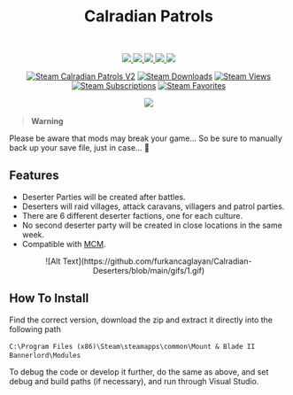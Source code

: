 <h1 align="center">Calradian Patrols</h1>
<br>

<p align="center">
        <a href="https://www.nexusmods.com/mountandblade2bannerlord/mods/3536" alt="NexusMods Calradian-Patrols-V2">
    <img src="https://img.shields.io/badge/NexusMods-Calradian%20Patrols%20V2.svg" />
  </a>
  <a href="https://www.nexusmods.com/mountandblade2bannerlord/mods/3536" alt="NexusMods Calradian-Patrols-V2">
    <img src="https://img.shields.io/endpoint?url=https%3A%2F%2Fnexusmods-version-pzk4e0ejol6j.runkit.sh%3FgameId%3Dmountandblade2bannerlord%26modId%3D3536" />
  </a>
  <a href="https://www.nexusmods.com/mountandblade2bannerlord/mods/3536" alt="NexusMods Calradian-Patrols-V2">
    <img src="https://img.shields.io/endpoint?url=https%3A%2F%2Fnexusmods-downloads-ayuqql60xfxb.runkit.sh%2F%3Ftype%3Dunique%26gameId%3D3174%26modId%3D3536" />
  </a>
  <a href="https://www.nexusmods.com/mountandblade2bannerlord/mods/3536" alt="NexusMods Calradian-Patrols-V2">
    <img src="https://img.shields.io/endpoint?url=https%3A%2F%2Fnexusmods-downloads-ayuqql60xfxb.runkit.sh%2F%3Ftype%3Dtotal%26gameId%3D3174%26modId%3D3536" />
  </a>
  <a href="https://www.nexusmods.com/mountandblade2bannerlord/mods/3536" alt="NexusMods Calradian-Patrols-V2">
    <img src="https://img.shields.io/endpoint?url=https%3A%2F%2Fnexusmods-downloads-ayuqql60xfxb.runkit.sh%2F%3Ftype%3Dviews%26gameId%3D3174%26modId%3D3536" />
  </a>
</p>

<p align="center">
  <a href="https://steamcommunity.com/sharedfiles/filedetails/?id=2859407083"><img alt="Steam Calradian Patrols V2" src="https://img.shields.io/badge/Steam-Calradian%20Patrols%20V2-blue.svg" /></a>
  <a href="https://steamcommunity.com/sharedfiles/filedetails/?id=2859407083"><img alt="Steam Downloads" src="https://img.shields.io/steam/downloads/2859407083?label=Downloads&color=blue"></a>
  <a href="https://steamcommunity.com/sharedfiles/filedetails/?id=2859407083"><img alt="Steam Views" src="https://img.shields.io/steam/views/2859407083?label=Views&color=blue"></a>
  <a href="https://steamcommunity.com/sharedfiles/filedetails/?id=2859407083"><img alt="Steam Subscriptions" src="https://img.shields.io/steam/subscriptions/2859407083?label=Subscriptions&color=blue"></a>
  <a href="https://steamcommunity.com/sharedfiles/filedetails/?id=2859407083"><img alt="Steam Favorites" src="https://img.shields.io/steam/favorites/2859407083?label=Favorites&color=blue"></a>
</p>

<p align="center">
    <kbd>
        <img src="https://staticdelivery.nexusmods.com/mods/3174/images/headers/5829_1692265681.jpg" width="800">
    </kbd>
</p>




> **Warning**

Please be aware that mods may break your game... So be sure to manually back up your save file, just in case... :ghost:

## Features

- Deserter Parties will be created after battles.
- Deserters will raid villages, attack caravans, villagers and patrol parties.
- There are 6 different deserter factions, one for each culture.
- No second deserter party will be created in close locations in the same week.
- Compatible with [MCM](https://www.nexusmods.com/mountandblade2bannerlord/mods/612).


<p align="center">
    ![Alt Text](https://github.com/furkancaglayan/Calradian-Deserters/blob/main/gifs/1.gif)
</p>

## How To Install

Find the correct version, download the zip and extract it directly into the following path

```
C:\Program Files (x86)\Steam\steamapps\common\Mount & Blade II Bannerlord\Modules
```


To debug the code or develop it further, do the same as above, and set debug and build paths (if necessary), and run through Visual Studio.